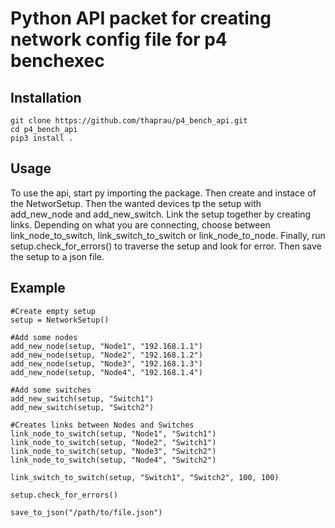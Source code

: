 # Python API packet for creating network config file for p4 benchexec

## Installation
```
git clone https://github.com/thaprau/p4_bench_api.git
cd p4_bench_api
pip3 install .
```

## Usage

To use the api, start py importing the package. Then create and instace of the NetworSetup.
Then the wanted devices tp the setup with add_new_node and add_new_switch. Link the setup
together by creating links. Depending on what you are connecting, choose between
link_node_to_switch, link_switch_to_switch or link_node_to_node. Finally, run setup.check_for_errors()
to traverse the setup and look for error. Then save the setup to a json file.

## Example

```
#Create empty setup
setup = NetworkSetup()

#Add some nodes
add_new_node(setup, "Node1", "192.168.1.1")
add_new_node(setup, "Node2", "192.168.1.2")
add_new_node(setup, "Node3", "192.168.1.3")
add_new_node(setup, "Node4", "192.168.1.4")

#Add some switches
add_new_switch(setup, "Switch1")
add_new_switch(setup, "Switch2")

#Creates links between Nodes and Switches
link_node_to_switch(setup, "Node1", "Switch1")
link_node_to_switch(setup, "Node2", "Switch1")
link_node_to_switch(setup, "Node3", "Switch2")
link_node_to_switch(setup, "Node4", "Switch2")

link_switch_to_switch(setup, "Switch1", "Switch2", 100, 100)

setup.check_for_errors()

save_to_json("/path/to/file.json")
```

